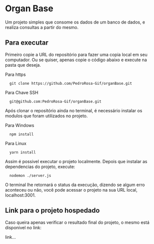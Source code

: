 
# Organ Base

Um projeto simples que consome os dados de um banco de dados, e realiza consultas a partir do mesmo.


## Para executar

Primeiro copie a URL do repositório para fazer uma copia local em seu computador. Ou se quiser, apenas copie o código abaixo e execute na pasta que deseja.

Para https
```http
  git clone https://github.com/PedroRosa-Gif/organBase.git
```

Para Chave SSH
```http
  git@github.com:PedroRosa-Gif/organBase.git
```

Após clonar o repositório ainda no terminal, é necessário instalar os modulos que foram utilizados no projeto.

Para Windows
```http
  npm install
```
Para Linux
```http
  yarn install
```

Assim é possivel executar o projeto localmente. Depois que instalar as dependencias do projeto, execute:

```http
  nodemon ./server.js
```

O terminal lhe retornará o status da execução, dizendo se algum erro aconteceu ou não, você pode acessar o projeto na sua URL local, localhost:3001.

## Link para o projeto hospedado

Caso queira apenas verificar o resultado final do projeto, o mesmo está disponivel no link:

link...